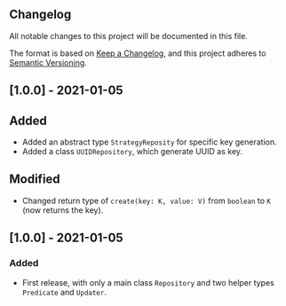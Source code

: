 ## Changelog

All notable changes to this project will be documented in this file.

The format is based on [Keep a Changelog](https://keepachangelog.com/en/1.0.0/), and this project adheres to [Semantic Versioning](https://semver.org/spec/v2.0.0.html).

## [1.0.0] - 2021-01-05

## Added

 - Added an abstract type `StrategyReposity` for specific key generation.
 - Added a class `UUIDRepository`, which generate UUID as key.

## Modified

 - Changed return type of `create(key: K, value: V)` from `boolean` to `K` (now returns the key).

## [1.0.0] - 2021-01-05

### Added

 - First release, with only a main class `Repository` and two helper types `Predicate` and `Updater`.
